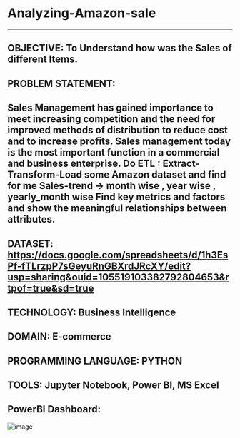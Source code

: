 # Analyzing-Amazon-sale
---------------------------------------------------------------------------------------------------------------------------------------------------------------------------------------
OBJECTIVE:
To Understand how was the Sales of different Items.
---------------------------------------------------------------------------------------------------------------------------------------------------------------------------------------
PROBLEM STATEMENT:
---------------------------------------------------------------------------------------------------------------------------------------------------------------------------------------
Sales Management has gained importance to meet increasing competition and the need for improved methods of distribution to reduce cost and to increase profits. Sales management today is the most important function in a commercial and business enterprise. Do ETL : Extract-Transform-Load some Amazon dataset and find for me Sales-trend -> month wise , year wise , yearly_month wise Find key metrics and factors and show the meaningful relationships between attributes.
---------------------------------------------------------------------------------------------------------------------------------------------------------------------------------------
DATASET:
https://docs.google.com/spreadsheets/d/1h3EsPf-fTLrzpP7sGeyuRnGBXrdJRcXY/edit?usp=sharing&ouid=105519103382792804653&rtpof=true&sd=true
---------------------------------------------------------------------------------------------------------------------------------------------------------------------------------------
TECHNOLOGY:
Business Intelligence
---------------------------------------------------------------------------------------------------------------------------------------------------------------------------------------
DOMAIN:
E-commerce
---------------------------------------------------------------------------------------------------------------------------------------------------------------------------------------
PROGRAMMING LANGUAGE:
PYTHON
---------------------------------------------------------------------------------------------------------------------------------------------------------------------------------------
TOOLS:
Jupyter Notebook, Power BI, MS Excel
---------------------------------------------------------------------------------------------------------------------------------------------------------------------------------------
PowerBI Dashboard:
---------------------------------------------------------------------------------------------------------------------------------------------------------------------------------------
![image](https://github.com/user-attachments/assets/20ce4300-345b-4cdd-8f2c-087cd1e7045f)

